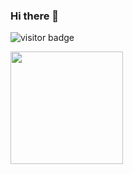### Hi there 👋

<!--
**hims1911/hims1911** is a ✨ _special_ ✨ repository because its `README.md` (this file) appears on your GitHub profile.

Here are some ideas to get you started:

- 🔭 I’m currently working on ...
- 🌱 I’m currently learning ...
- 👯 I’m looking to collaborate on ...
- 🤔 I’m looking for help with ...
- 💬 Ask me about ...
- 📫 How to reach me: ...
- 😄 Pronouns: ...
- ⚡ Fun fact: ...
-->

![visitor badge](https://visitor-badge.glitch.me/badge?page_id=${hims1911})


<img height="180em" src="https://github-readme-stats.vercel.app/api?username=hims1911&show_icons=true&hide_border=true&&count_private=true&include_all_commits=true" />
